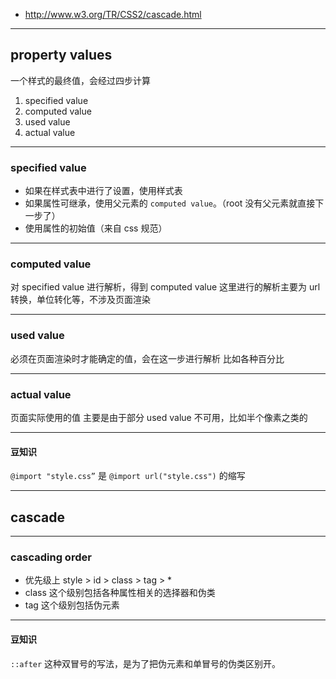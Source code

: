 + http://www.w3.org/TR/CSS2/cascade.html

---

## property values

一个样式的最终值，会经过四步计算

1. specified value
2. computed value
3. used value
4. actual value

---

### specified value

+ 如果在样式表中进行了设置，使用样式表
+ 如果属性可继承，使用父元素的 `computed value`。（root 没有父元素就直接下一步了）
+ 使用属性的初始值（来自 css 规范）

---

### computed value

对 specified value 进行解析，得到 computed value
这里进行的解析主要为 url 转换，单位转化等，不涉及页面渲染

---

### used value

必须在页面渲染时才能确定的值，会在这一步进行解析
比如各种百分比

---

### actual value

页面实际使用的值
主要是由于部分 used value 不可用，比如半个像素之类的

---

#### 豆知识

`@import "style.css”` 是 `@import url("style.css")` 的缩写

---

## cascade

---

### cascading order

+ 优先级上 style > id > class > tag > *
+ class 这个级别包括各种属性相关的选择器和伪类
+ tag 这个级别包括伪元素

---

#### 豆知识

`::after` 这种双冒号的写法，是为了把伪元素和单冒号的伪类区别开。
